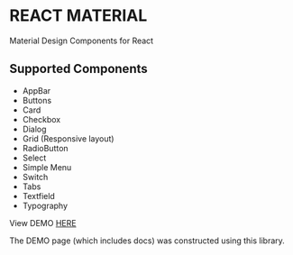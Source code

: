# REACT MATERIAL
Material Design Components for React

## Supported Components
* AppBar 
* Buttons 
* Card 
* Checkbox 
* Dialog 
* Grid (Responsive layout)
* RadioButton 
* Select 
* Simple Menu 
* Switch 
* Tabs 
* Textfield 
* Typography

View DEMO <a href=https://reactmaterial.herokuapp.com/>HERE</a>

The DEMO page (which includes docs) was constructed using this library.